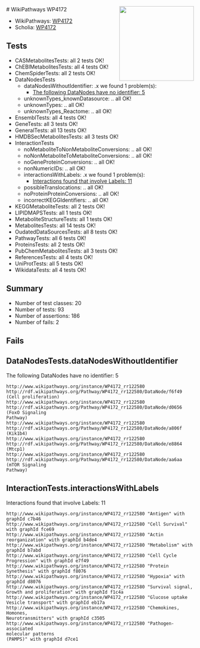 <img style="float: right; width: 200px" src="https://upload.wikimedia.org/wikipedia/commons/thumb/8/83/Wplogo_with_text_500.png/640px-Wplogo_with_text_500.png" />
# WikiPathways WP4172

* WikiPathways: [WP4172](https://wikipathways.org/pathways/WP4172)
* Scholia: [WP4172](https://scholia.toolforge.org/wikipathways/WP4172)
## Tests
* CASMetabolitesTests: all 2 tests OK!
* ChEBIMetabolitesTests: all 4 tests OK!
* ChemSpiderTests: all 2 tests OK!
* DataNodesTests
    * dataNodesWithoutIdentifier: .x we found 1 problem(s):
        * [The following DataNodes have no identifier: 5](#d2d32fa4)
    * unknownTypes_knownDatasource: .. all OK!
    * unknownTypes: .. all OK!
    * unknownTypes_Reactome: .. all OK!
* EnsemblTests: all 4 tests OK!
* GeneTests: all 3 tests OK!
* GeneralTests: all 13 tests OK!
* HMDBSecMetabolitesTests: all 3 tests OK!
* InteractionTests
    * noMetaboliteToNonMetaboliteConversions: .. all OK!
    * noNonMetaboliteToMetaboliteConversions: .. all OK!
    * noGeneProteinConversions: .. all OK!
    * nonNumericIDs: .. all OK!
    * interactionsWithLabels: .x we found 1 problem(s):
        * [Interactions found that involve Labels: 11](#fe97a8b9)
    * possibleTranslocations: .. all OK!
    * noProteinProteinConversions: .. all OK!
    * incorrectKEGGIdentifiers: .. all OK!
* KEGGMetaboliteTests: all 2 tests OK!
* LIPIDMAPSTests: all 1 tests OK!
* MetaboliteStructureTests: all 1 tests OK!
* MetabolitesTests: all 14 tests OK!
* OudatedDataSourcesTests: all 8 tests OK!
* PathwayTests: all 6 tests OK!
* ProteinsTests: all 2 tests OK!
* PubChemMetabolitesTests: all 3 tests OK!
* ReferencesTests: all 4 tests OK!
* UniProtTests: all 5 tests OK!
* WikidataTests: all 4 tests OK!


## Summary

* Number of test classes: 20
* Number of tests: 93
* Number of assertions: 186
* Number of fails: 2

## Fails

<a name="d2d32fa4" />

## DataNodesTests.dataNodesWithoutIdentifier

The following DataNodes have no identifier: 5
```
http://www.wikipathways.org/instance/WP4172_rr122580 http://rdf.wikipathways.org/Pathway/WP4172_rr122580/DataNode/f6f49 (Cell proliferation)
http://www.wikipathways.org/instance/WP4172_rr122580 http://rdf.wikipathways.org/Pathway/WP4172_rr122580/DataNode/d0656 (FoxO Signaling
Pathway)
http://www.wikipathways.org/instance/WP4172_rr122580 http://rdf.wikipathways.org/Pathway/WP4172_rr122580/DataNode/a806f (Kik1b4)
http://www.wikipathways.org/instance/WP4172_rr122580 http://rdf.wikipathways.org/Pathway/WP4172_rr122580/DataNode/e8864 (Mtcp1)
http://www.wikipathways.org/instance/WP4172_rr122580 http://rdf.wikipathways.org/Pathway/WP4172_rr122580/DataNode/aa6aa (mTOR Signaling
Pathway)
```

<a name="fe97a8b9" />

## InteractionTests.interactionsWithLabels

Interactions found that involve Labels: 11
```
http://www.wikipathways.org/instance/WP4172_rr122580 "Antigen" with graphId c7b46
http://www.wikipathways.org/instance/WP4172_rr122580 "Cell Survival" with graphId fce69
http://www.wikipathways.org/instance/WP4172_rr122580 "Actin reorganization" with graphId b4de4
http://www.wikipathways.org/instance/WP4172_rr122580 "Metabolism" with graphId b7abd
http://www.wikipathways.org/instance/WP4172_rr122580 "Cell Cycle Progression" with graphId e7f49
http://www.wikipathways.org/instance/WP4172_rr122580 "Protein Synethesis" with graphId f8076
http://www.wikipathways.org/instance/WP4172_rr122580 "Hypoxia" with graphId d8076
http://www.wikipathways.org/instance/WP4172_rr122580 "Survival signal,
Growth and proliferation" with graphId f1c4a
http://www.wikipathways.org/instance/WP4172_rr122580 "Glucose uptake
Vesicle transport" with graphId eb17a
http://www.wikipathways.org/instance/WP4172_rr122580 "Chemokines, 
Homones, 
Neurotransmitters" with graphId c3505
http://www.wikipathways.org/instance/WP4172_rr122580 "Pathogen-associated
molecular patterns
(PAMPS)" with graphId d7ce1
```

